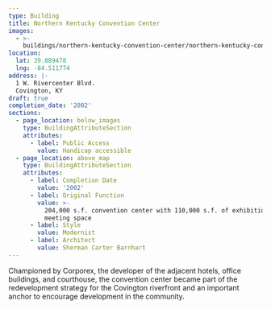 ```yaml
---
type: Building
title: Northern Kentucky Convention Center
images:
  - >-
    buildings/northern-kentucky-convention-center/northern-kentucky-convention-center-0_hxjo8n
location:
  lat: 39.089478
  lng: -84.511774
address: |-
  1 W. Rivercenter Blvd.
  Covington, KY
draft: true
completion_date: '2002'
sections:
  - page_location: below_images
    type: BuildingAttributeSection
    attributes:
      - label: Public Access
        value: Handicap accessible
  - page_location: above_map
    type: BuildingAttributeSection
    attributes:
      - label: Completion Date
        value: '2002'
      - label: Original Function
        value: >-
          204,000 s.f. convention center with 110,000 s.f. of exhibition &
          meeting space
      - label: Style
        value: Modernist
      - label: Architect
        value: Sherman Carter Barnhart
---
```


Championed by Corporex, the developer of the adjacent hotels, office buildings, and courthouse, the convention center became part of the redevelopment strategy for the Covington riverfront and an important anchor to encourage development in the community.
